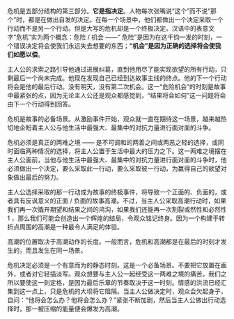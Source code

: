 
危机是五部分结构的第三部分。**它是指决定**。人物每次张嘴说“这个”而不说“那个”时，都是在做出自发的决定。在每一个场景中，他们都做出一个决定采取一个行动而不是另一个行动。但是大写的危机却是一个终极决定。汉语中的表意文字“危机”实为两个概念：危险 / 机会 ——“ 危险”是因为在这千钧一发的时刻，一个错误决定将会使我们永远失去想要的东西；**“机会”是因为正确的选择将会使我们如愿以偿**。

主人公的求索之路引导他通过进展纠葛，直到他用尽了能实现欲望的所有行动，只剩最后一个尚未完成。他现在发现自己已经到达故事主线的终点。他的下一个行动将会是他的最后行动。没有明天，没有第二次机会。这一“危险机会”的时刻是故事中最紧张的点，因为无论主人公还是观众都感觉到，“结果将会如何”这一问题将会由下一个行动得到回答。

危机是故事的必备场景。从激励事件开始，观众就一直在期待这一场景，越来越热切地企盼着主人公与他生活中最强大、最集中的对抗力量进行面对面的斗争。

危机必须是真正的两难之境 —— 是不可调和的两善之间或两恶之轻的选择，或同时面临两种情况的选择，将主人公置于生活中最大的压力之下。这一两难之境摆在主人公面前，当他与他生活中最强大、最集中的对抗力量进行面对面的斗争时，他必须做出一个决定，要么采取此一行动，要么采取彼一行动，为赢得自己的欲望对象做出最后的努力。

主人公选择采取的那一行动成为故事的终极事件，将导致一个正面的、负面的，或者具有反讽意义的正面 / 负面的故事高潮。不过，当主人公采取高潮行动时，如果我们再一次撬开期望和结果之间的鸿沟，如果我们还能再一次割裂或然性和必然性 1 ，那么我们可能会创造出一个辉煌的结局，令观众铭记终身。因为一个构建于转折点周围的高潮是一种最令人满足的体验。

高潮的位置取决于高潮动作的长度。一般而言，危机和高潮都是在最后的时刻才发生的，而且发生在同一场景。

危机决定必须是一个有意而为的静态时刻。这是一个必备场景。不要把它放置在画外，或者对它轻描淡写。观众想要与主人公一起经受这一两难之境的痛苦。我们之所以要使这一刻定格，是因为最后乐章的节奏取决于这一时刻。情感的洪流已经汇集到这一点上，只是危机的大坝将它阻隔。当主人公做决定时，观众会欠起身子，自问：“他将会怎么办？他将会怎么办？”紧张不断加剧，然后当主人公做出行动选择时，那一被压缩的能量便会爆发为高潮。

